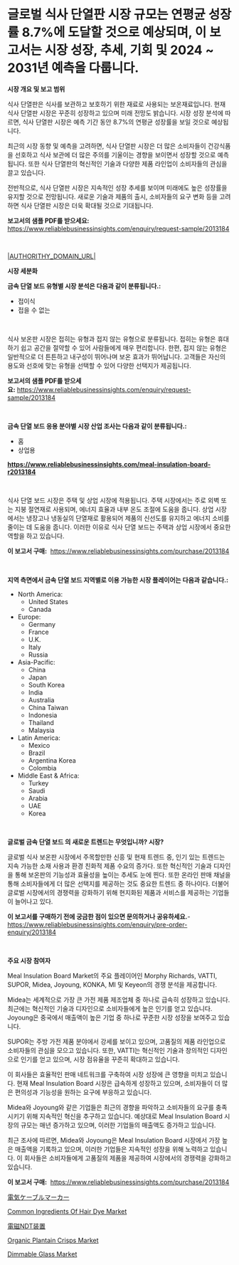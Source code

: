 <p><h1>글로벌 식사 단열판 시장 규모는 연평균 성장률 8.7%에 도달할 것으로 예상되며, 이 보고서는 시장 성장, 추세, 기회 및 2024 ~ 2031년 예측을 다룹니다.</h1></p><p><strong>시장 개요 및 보고 범위</strong></p>
<p><p>식사 단열판은 식사를 보관하고 보호하기 위한 재료로 사용되는 보온재료입니다. 현재 식사 단열판 시장은 꾸준히 성장하고 있으며 미래 전망도 밝습니다. 시장 성장 분석에 따르면, 식사 단열판 시장은 예측 기간 동안 8.7%의 연평균 성장률을 보일 것으로 예상됩니다. </p><p>최근의 시장 동향 및 예측을 고려하면, 식사 단열판 시장은 더 많은 소비자들이 건강식품을 선호하고 식사 보관에 더 많은 주의를 기울이는 경향을 보이면서 성장할 것으로 예측됩니다. 또한 식사 단열판의 혁신적인 기술과 다양한 제품 라인업이 소비자들의 관심을 끌고 있습니다.</p><p>전반적으로, 식사 단열판 시장은 지속적인 성장 추세를 보이며 미래에도 높은 성장률을 유지할 것으로 전망됩니다. 새로운 기술과 제품의 출시, 소비자들의 요구 변화 등을 고려하면 식사 단열판 시장은 더욱 확대될 것으로 기대됩니다.</p></p>
<p><strong>보고서의 샘플 PDF를 받으세요:</strong> <a href="https://www.reliablebusinessinsights.com/enquiry/request-sample/2013184">https://www.reliablebusinessinsights.com/enquiry/request-sample/2013184</a></p>
<p>&nbsp;</p>
<p><a href="|AUTHORITHY_DOMAIN_URL|">|AUTHORITHY_DOMAIN_URL|</a></p>
<p><strong>시장 세분화</strong></p>
<p><strong>금속 단열 보드 유형별 시장 분석은 다음과 같이 분류됩니다.:</strong></p>
<p><ul><li>접이식</li><li>접을 수 없는</li></ul></p>
<p>&nbsp;</p>
<p><p>식사 보온판 시장은 접히는 유형과 접지 않는 유형으로 분류됩니다. 접히는 유형은 휴대하기 쉽고 공간을 절약할 수 있어 사람들에게 매우 편리합니다. 한편, 접지 않는 유형은 일반적으로 더 튼튼하고 내구성이 뛰어나며 보온 효과가 뛰어납니다. 고객들은 자신의 용도와 선호에 맞는 유형을 선택할 수 있어 다양한 선택지가 제공됩니다.</p></p>
<p><strong>보고서의 샘플 PDF를 받으세요:</strong>&nbsp;<a href="https://www.reliablebusinessinsights.com/enquiry/request-sample/2013184">https://www.reliablebusinessinsights.com/enquiry/request-sample/2013184</a></p>
<p>&nbsp;</p>
<p><strong> 금속 단열 보드 응용 분야별 시장 산업 조사는 다음과 같이 분류됩니다.:</strong></p>
<p><ul><li>홈</li><li>상업용</li></ul></p>
<p><strong><a href="https://www.reliablebusinessinsights.com/meal-insulation-board-r2013184">https://www.reliablebusinessinsights.com/meal-insulation-board-r2013184</a></strong></p>
<p>&nbsp;</p>
<p><p>식사 단열 보드 시장은 주택 및 상업 시장에 적용됩니다. 주택 시장에서는 주로 외벽 또는 지붕 절연재로 사용되며, 에너지 효율과 내부 온도 조절에 도움을 줍니다. 상업 시장에서는 냉장고나 냉동실의 단열재로 활용되어 제품의 신선도를 유지하고 에너지 소비를 줄이는 데 도움을 줍니다. 이러한 이유로 식사 단열 보드는 주택과 상업 시장에서 중요한 역할을 하고 있습니다.</p></p>
<p><strong>이 보고서 구매:</strong>&nbsp; <a href="https://www.reliablebusinessinsights.com/purchase/2013184">https://www.reliablebusinessinsights.com/purchase/2013184</a></p>
<p>&nbsp;</p>
<p><strong>지역 측면에서 금속 단열 보드 지역별로 이용 가능한 시장 플레이어는 다음과 같습니다.:</strong></p>
<p><ul>
    <li>
        North America:
        <ul>
            <li>United States</li>
            <li>Canada</li>
        </ul>
    </li>
    <li>
        Europe:
        <ul>
            <li>Germany</li>
            <li>France</li>
            <li>U.K.</li>
            <li>Italy</li>
            <li>Russia</li>
        </ul>
    </li>
    <li>
        Asia-Pacific:
        <ul>
            <li>China</li>
            <li>Japan</li>
            <li>South Korea</li>
            <li>India</li>
            <li>Australia</li>
            <li>China Taiwan</li>
            <li>Indonesia</li>
            <li>Thailand</li>
            <li>Malaysia</li>
        </ul>
    </li>
    <li>
        Latin America:
        <ul>
            <li>Mexico</li>
            <li>Brazil</li>
            <li>Argentina Korea</li>
            <li>Colombia</li>
        </ul>
    </li>
    <li>
        Middle East & Africa:
        <ul>
            <li>Turkey</li>
            <li>Saudi</li>
            <li>Arabia</li>
            <li>UAE</li>
            <li>Korea</li>
        </ul>
    </li>
    </ul></p>
<p>&nbsp;</p>
<p><strong>글로벌 금속 단열 보드 의 새로운 트렌드는 무엇입니까? 시장?</strong></p>
<p><p>글로벌 식사 보온판 시장에서 주목할만한 신흥 및 현재 트렌드 중, 인기 있는 트렌드는 지속 가능한 소재 사용과 환경 친화적 제품 수요의 증가다. 또한 혁신적인 기술과 디자인을 통해 보온판의 기능성과 효율성을 높이는 추세도 눈에 띈다. 또한 온라인 판매 채널을 통해 소비자들에게 더 많은 선택지를 제공하는 것도 중요한 트렌드 중 하나이다. 더불어 글로벌 시장에서의 경쟁력을 강화하기 위해 현지화된 제품과 서비스를 제공하는 기업들이 늘어나고 있다.</p></p>
<p><strong>이 보고서를 구매하기 전에 궁금한 점이 있으면 문의하거나 공유하세요.</strong>- <a href="https://www.reliablebusinessinsights.com/enquiry/pre-order-enquiry/2013184">https://www.reliablebusinessinsights.com/enquiry/pre-order-enquiry/2013184</a></p>
<p>&nbsp;</p>
<p><strong>주요 시장 참여자</strong></p>
<p><p>Meal Insulation Board Market의 주요 플레이어인 Morphy Richards, VATTI, SUPOR, Midea, Joyoung, KONKA, MI 및 Keyeon의 경쟁 분석을 제공합니다. </p><p>Midea는 세계적으로 가장 큰 가전 제품 제조업체 중 하나로 급속히 성장하고 있습니다. 최근에는 혁신적인 기술과 디자인으로 소비자들에게 높은 인기를 얻고 있습니다. Joyoung은 중국에서 매출액이 높은 기업 중 하나로 꾸준한 시장 성장을 보여주고 있습니다. </p><p>SUPOR는 주방 가전 제품 분야에서 강세를 보이고 있으며, 고품질의 제품 라인업으로 소비자들의 관심을 모으고 있습니다. 또한, VATTI는 혁신적인 기술과 창의적인 디자인으로 인기를 얻고 있으며, 시장 점유율을 꾸준히 확대하고 있습니다. </p><p>이 회사들은 효율적인 판매 네트워크를 구축하여 시장 성장에 큰 영향을 미치고 있습니다. 현재 Meal Insulation Board 시장은 급속하게 성장하고 있으며, 소비자들이 더 많은 편의성과 기능성을 원하는 요구에 부응하고 있습니다. </p><p>Midea와 Joyoung와 같은 기업들은 최근의 경향을 파악하고 소비자들의 요구를 충족시키기 위해 지속적인 혁신을 추구하고 있습니다. 예상대로 Meal Insulation Board 시장의 규모는 매년 증가하고 있으며, 이러한 기업들의 매출액도 증가하고 있습니다. </p><p>최근 조사에 따르면, Midea와 Joyoung은 Meal Insulation Board 시장에서 가장 높은 매출액을 기록하고 있으며, 이러한 기업들은 지속적인 성장을 위해 노력하고 있습니다. 이 회사들은 소비자들에게 고품질의 제품을 제공하여 시장에서의 경쟁력을 강화하고 있습니다.</p></p>
<p><strong>이 보고서 구매:</strong>&nbsp;&nbsp;<a href="https://www.reliablebusinessinsights.com/purchase/2013184">https://www.reliablebusinessinsights.com/purchase/2013184</a></p>
<p><p><a href="https://github.com/Fatimaklein1/Market-Research-Report-List-1/blob/main/4367937117797.md">電気ケーブルマーカー</a></p><p><a href="https://github.com/JameTravis/Market-Research-Report-List-5/blob/main/common-ingredients-of-hair-dye-market.md">Common Ingredients Of Hair Dye Market</a></p><p><a href="https://github.com/LenoraKris2023/Market-Research-Report-List-1/blob/main/1908687117798.md">電磁NDT装置</a></p><p><a href="https://issuu.com/reportprime-2/docs/organic-plantain-crisps-market-size-2030.pptx">Organic Plantain Crisps Market</a></p><p><a href="https://github.com/alwa8650/Market-Research-Report-List-1/blob/main/dimmable-glass-market.md">Dimmable Glass Market</a></p></p>